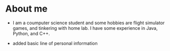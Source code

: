 # About me

- I am a coumputer science student and some hobbies are flight simulator games, and tinkering with home lab. I have some experience in Java, Python, and C++.



- added basic line of personal information

<!--
**dcwalden03/dcwalden03** is a ✨ _special_ ✨ repository because its `README.md` (this file) appears on your GitHub profile.

Here are some ideas to get you started:

- 🔭 I’m currently working on ...
- 🌱 I’m currently learning ...
- 👯 I’m looking to collaborate on ...
- 🤔 I’m looking for help with ...
- 💬 Ask me about ...
- 📫 How to reach me: ...
- 😄 Pronouns: ...
- ⚡ Fun fact: ...
-->
